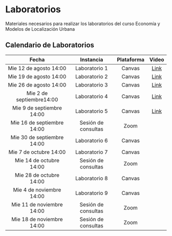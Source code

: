 # Laboratorios

Materiales necesarios para realizar los laboratorios del curso Economía y Modelos de Localización Urbana

## Calendario de Laboratorios

| Fecha                       | Instancia           | Plataforma | Video                               |
| :-------------------------: | :-----------------: | :--------: | :---------------------------------: |
| Mie 12 de agosto 14:00      | Laboratorio 1       | Canvas     | [Link](https://youtu.be/_9iZmFnye8Y)|
| Mie 19 de agosto 14:00      | Laboratorio 2       | Canvas     | [Link](https://youtu.be/TbJSV5Mp9hk)|
| Mie 26 de agosto 14:00      | Laboratorio 3       | Canvas     | [Link](https://youtu.be/znwRJTMYuu8)|
| Mie 2 de septiembre14:00    | Laboratorio 4       | Canvas     | [Link](https://youtu.be/CLkduOGjpUM)|
| Mie 9 de septiembre  14:00  | Laboratorio 5       | Canvas     | [Link](https://youtu.be/_Hs5kjm0FkI)|
| Mie 16 de septiembre  14:00 | Sesión de consultas | Zoom       |                                     |
| Mie 30 de septiembre  14:00 | Laboratorio 6       | Canvas     |                                     |
| Mie 7 de octubre 14:00      | Laboratorio 7       | Canvas     |                                     |
| Mie 14 de octubre 14:00     | Sesión de consultas | Zoom       |                                     |
| Mie 28 de octubre 14:00     | Laboratorio 8       | Canvas     |                                     |
| Mie 4 de noviembre 14:00    | Laboratorio 9       | Canvas     |                                     |
| Mie 11 de noviembre 14:00   | Sesión de consultas | Zoom       |                                     |
| Mie 18 de noviembre 14:00   | Sesión de consultas | Zoom       |                                     |
